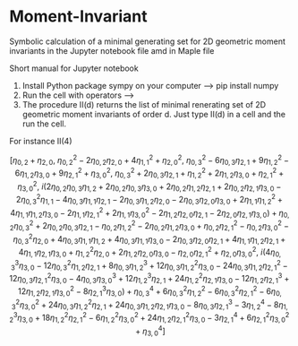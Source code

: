 # Moment-Invariant
Symbolic calculation of a minimal generating set for 2D geometric moment invariants in the  Jupyter notebook file amd in Maple file

Short manual for  Jupyter notebook
 1. Install Python package sympy on your computer --> pip install numpy
 2. Run the cell with operators --> 
 3. The procedure II(d) returns the list of minimal renerating set of 2D geometric moment invariants of order d.  Just type II(d) in a cell and the run the cell.
 
 For instance 
 II(4) 
 
 $$
 \displaystyle \left[ {\eta}_{0,2} + {\eta}_{2,0}, \  {\eta}_{0,2}^{2} - 2 {\eta}_{0,2} {\eta}_{2,0} + 4 {\eta}_{1,1}^{2} + {\eta}_{2,0}^{2}, \  {\eta}_{0,3}^{2} - 6 {\eta}_{0,3} {\eta}_{2,1} + 9 {\eta}_{1,2}^{2} - 6 {\eta}_{1,2} {\eta}_{3,0} + 9 {\eta}_{2,1}^{2} + {\eta}_{3,0}^{2}, \  {\eta}_{0,3}^{2} + 2 {\eta}_{0,3} {\eta}_{2,1} + {\eta}_{1,2}^{2} + 2 {\eta}_{1,2} {\eta}_{3,0} + {\eta}_{2,1}^{2} + {\eta}_{3,0}^{2}, \  i \left(2 {\eta}_{0,2} {\eta}_{0,3} {\eta}_{1,2} + 2 {\eta}_{0,2} {\eta}_{0,3} {\eta}_{3,0} + 2 {\eta}_{0,2} {\eta}_{1,2} {\eta}_{2,1} + 2 {\eta}_{0,2} {\eta}_{2,1} {\eta}_{3,0} - 2 {\eta}_{0,3}^{2} {\eta}_{1,1} - 4 {\eta}_{0,3} {\eta}_{1,1} {\eta}_{2,1} - 2 {\eta}_{0,3} {\eta}_{1,2} {\eta}_{2,0} - 2 {\eta}_{0,3} {\eta}_{2,0} {\eta}_{3,0} + 2 {\eta}_{1,1} {\eta}_{1,2}^{2} + 4 {\eta}_{1,1} {\eta}_{1,2} {\eta}_{3,0} - 2 {\eta}_{1,1} {\eta}_{2,1}^{2} + 2 {\eta}_{1,1} {\eta}_{3,0}^{2} - 2 {\eta}_{1,2} {\eta}_{2,0} {\eta}_{2,1} - 2 {\eta}_{2,0} {\eta}_{2,1} {\eta}_{3,0}\right) + {\eta}_{0,2} {\eta}_{0,3}^{2} + 2 {\eta}_{0,2} {\eta}_{0,3} {\eta}_{2,1} - {\eta}_{0,2} {\eta}_{1,2}^{2} - 2 {\eta}_{0,2} {\eta}_{1,2} {\eta}_{3,0} + {\eta}_{0,2} {\eta}_{2,1}^{2} - {\eta}_{0,2} {\eta}_{3,0}^{2} - {\eta}_{0,3}^{2} {\eta}_{2,0} + 4 {\eta}_{0,3} {\eta}_{1,1} {\eta}_{1,2} + 4 {\eta}_{0,3} {\eta}_{1,1} {\eta}_{3,0} - 2 {\eta}_{0,3} {\eta}_{2,0} {\eta}_{2,1} + 4 {\eta}_{1,1} {\eta}_{1,2} {\eta}_{2,1} + 4 {\eta}_{1,1} {\eta}_{2,1} {\eta}_{3,0} + {\eta}_{1,2}^{2} {\eta}_{2,0} + 2 {\eta}_{1,2} {\eta}_{2,0} {\eta}_{3,0} - {\eta}_{2,0} {\eta}_{2,1}^{2} + {\eta}_{2,0} {\eta}_{3,0}^{2}, \  i \left(4 {\eta}_{0,3}^{3} {\eta}_{3,0} - 12 {\eta}_{0,3}^{2} {\eta}_{1,2} {\eta}_{2,1} + 8 {\eta}_{0,3} {\eta}_{1,2}^{3} + 12 {\eta}_{0,3} {\eta}_{1,2}^{2} {\eta}_{3,0} - 24 {\eta}_{0,3} {\eta}_{1,2} {\eta}_{2,1}^{2} - 12 {\eta}_{0,3} {\eta}_{2,1}^{2} {\eta}_{3,0} - 4 {\eta}_{0,3} {\eta}_{3,0}^{3} + 12 {\eta}_{1,2}^{3} {\eta}_{2,1} + 24 {\eta}_{1,2}^{2} {\eta}_{2,1} {\eta}_{3,0} - 12 {\eta}_{1,2} {\eta}_{2,1}^{3} + 12 {\eta}_{1,2} {\eta}_{2,1} {\eta}_{3,0}^{2} - 8 {\eta}_{2,1}^{3} {\eta}_{3,0}\right) + {\eta}_{0,3}^{4} + 6 {\eta}_{0,3}^{2} {\eta}_{1,2}^{2} - 6 {\eta}_{0,3}^{2} {\eta}_{2,1}^{2} - 6 {\eta}_{0,3}^{2} {\eta}_{3,0}^{2} + 24 {\eta}_{0,3} {\eta}_{1,2}^{2} {\eta}_{2,1} + 24 {\eta}_{0,3} {\eta}_{1,2} {\eta}_{2,1} {\eta}_{3,0} - 8 {\eta}_{0,3} {\eta}_{2,1}^{3} - 3 {\eta}_{1,2}^{4} - 8 {\eta}_{1,2}^{3} {\eta}_{3,0} + 18 {\eta}_{1,2}^{2} {\eta}_{2,1}^{2} - 6 {\eta}_{1,2}^{2} {\eta}_{3,0}^{2} + 24 {\eta}_{1,2} {\eta}_{2,1}^{2} {\eta}_{3,0} - 3 {\eta}_{2,1}^{4} + 6 {\eta}_{2,1}^{2} {\eta}_{3,0}^{2} + {\eta}_{3,0}^{4}\right]
 $$
